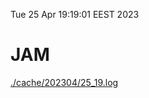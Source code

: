 Tue 25 Apr 19:19:01 EEST 2023
# JAM
<a href='./cache/202304/25_19.log'>./cache/202304/25_19.log</a>
